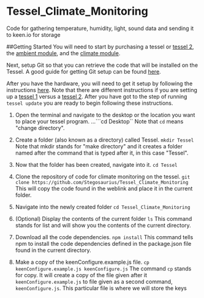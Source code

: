 # Tessel_Climate_Monitoring
Code for gathering temperature, humidity, light, sound data and sending it to keen.io for storage

##Getting Started
You will need to start by purchasing a tessel or [tessel 2](https://tessel.io/), the [ambient module](https://shop.tessel.io/Modules/Ambient%20Module%20(Light%20and%20Sound)), and the [climate module](https://shop.tessel.io/Modules/Climate%20Module).

Next, setup Git so that you can retrieve the code that will be installed on the Tessel. A good guide for getting Git setup can be found [here](http://burnedpixel.com/blog/setting-up-git-and-github-on-your-mac/). 

After you have the hardware, you will need to get it setup by following the instructions [here](http://start.tessel.io/install). Note that there are different instructions if you are setting up a [tessel 1](http://start.tessel.io/install) versus a [tessel 2](https://tessel.github.io/t2-start/). After you have got to the step of running `tessel update` you are ready to begin following these instructions.

1. Open the terminal and navigate to the desktop or the location you want to place your tessel program.
...```cd Desktop``
Note that `cd` means "change directory".

2. Create a folder (also known as a directory) called Tessel. ```mkdir Tessel``` Note that mkdir stands for "make directory" and it creates a folder named after the command that is typed after it, in this case "Tessel".

3. Now that the folder has been created, navigate into it. ```cd Tessel``` 

4. Clone the repository of code for climate monitoring on the tessel. ```git clone https://github.com/Stegosaurius/Tessel_Climate_Monitoring``` This will copy the code found in the weblink and place it in the current folder.

5. Navigate into the newly created folder ```cd Tessel_Climate_Monitoring```

6. (Optional) Display the contents of the current folder ```ls``` This command stands for list and will show you the contents of the current directory.

7. Download all the code dependencies. ```npm install``` This command tells npm to install the code dependencies defined in the package.json file found in the current directory.

8. Make a copy of the keenConfigure.example.js file. ```cp keenConfigure.example.js keenConfigure.js``` The command `cp` stands for copy. It will create a copy of the file given after it `keenConfigure.example.js` to file given as a second command, `keenConfigure.js`. This particular file is where we will store the keys 

